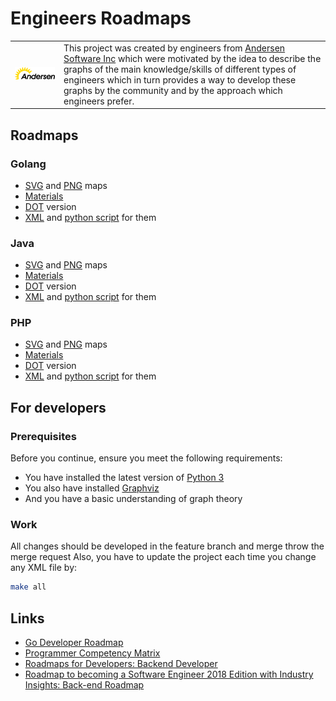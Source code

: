 # Engineers Roadmaps

<table>
<tr>
<td><img src="logo.png"></td>
<td>This project was created by engineers from <a href="https://andersenlab.com/">Andersen Software Inc</a>
which were motivated by the idea to describe the graphs of the main knowledge/skills
of different types of engineers which in turn provides a way to develop these graphs
by the community and by the approach which engineers prefer.</td>
</tr>
</table>

## Roadmaps

### Golang
- [SVG](stacks/go/data/roadmap.svg) and [PNG](stacks/go/data/roadmap.png) maps
- [Materials](stacks/go/data/roadmap.svg)
- [DOT](stacks/go/data/roadmap.dot) version
- [XML](stacks/go/roadmap.xml) and [python script](roadmap/tools/xmlgraph.py) for them

### Java
- [SVG](stacks/java/data/roadmap.svg) and [PNG](stacks/java/data/roadmap.png) maps
- [Materials](stacks/java/data/roadmap.svg)
- [DOT](stacks/java/data/roadmap.dot) version
- [XML](stacks/java/roadmap.xml) and [python script](roadmap/tools/xmlgraph.py) for them

### PHP
- [SVG](stacks/php/data/roadmap.svg) and [PNG](stacks/php/data/roadmap.png) maps
- [Materials](stacks/php/data/roadmap.svg)
- [DOT](stacks/php/data/roadmap.dot) version
- [XML](stacks/php/roadmap.xml) and [python script](roadmap/tools/xmlgraph.py) for them

## For developers

### Prerequisites
Before you continue, ensure you meet the following requirements:
* You have installed the latest version of [Python 3](https://www.python.org/downloads/)
* You also have installed [Graphviz](https://www.graphviz.org/download/)
* And you have a basic understanding of graph theory

### Work
All changes should be developed in the feature branch and merge throw the merge request
Also, you have to update the project each time you change any XML file by:
```bash
make all
```

## Links
- [Go Developer Roadmap](https://github.com/Alikhll/golang-developer-roadmap)
- [Programmer Competency Matrix](http://sijinjoseph.com/programmer-competency-matrix/)
- [Roadmaps for Developers: Backend Developer](https://roadmap.sh/backend)
- [Roadmap to becoming a Software Engineer 2018 Edition with Industry Insights: Back-end Roadmap](https://github.com/fauzanbaig/software-engineer-roadmap#-back-end-roadmap)
